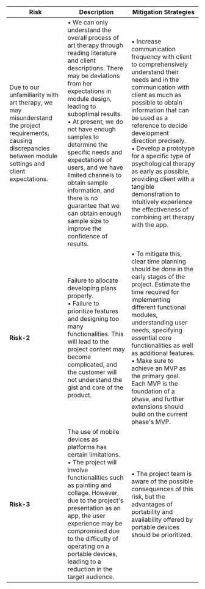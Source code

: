 | **Risk** | **Description** | **Mitigation Strategies** |
|------|-------------|-----------------------|
| Due to our unfamiliarity with art therapy, we may misunderstand the project requirements, causing discrepancies between module settings and client expectations. | • We can only understand the overall process of art therapy through reading literature and client descriptions. There may be deviations from her expectations in module design, leading to suboptimal results. <br>• At present, we do not have enough samples to determine the specific needs and expectations of users, and we have limited channels to obtain sample information, and there is no guarantee that we can obtain enough sample size to improve the confidence of results. | • Increase communication frequency with client to comprehensively understand their needs and in the communication with client as much as possible to obtain information that can be used as a reference to decide development direction precisely. <br>• Develop a prototype for a specific type of psychological therapy as early as possible, providing client with a tangible demonstration to intuitively experience the effectiveness of combining art therapy with the app. |
| **Risk-2** | Failure to allocate developing plans properly. <br>• Failure to prioritize features and designing too many functionalities. This will lead to the project content may become complicated, and the customer will not understand the gist and core of the product. | • To mitigate this, clear time planning should be done in the early stages of the project. Estimate the time required for implementing different functional modules, understanding user needs, specifying essential core functionalities as well as additional features. <br>• Make sure to achieve an MVP as the primary goal. Each MVP is the foundation of a phase, and further extensions should build on the current phase's MVP. |
| **Risk-3** | The use of mobile devices as platforms has certain limitations. <br>• The project will involve functionalities such as painting and collage. However, due to the project's presentation as an app, the user experience may be compromised due to the difficulty of operating on a portable devices, leading to a reduction in the target audience. | • The project team is aware of the possible consequences of this risk, but the advantages of portability and availability offered by portable devices should be prioritized. |
